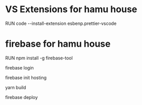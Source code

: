 # VS Extensions for hamu house

RUN code --install-extension esbenp.prettier-vscode

# firebase for hamu house

RUN npm install -g firebase-tool

firebase login

firebase init hosting

yarn build

firebase deploy
